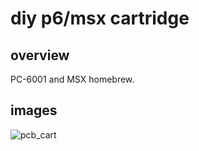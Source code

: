 # diy p6/msx cartridge

## overview

PC-6001 and MSX homebrew.

## images

![pcb_cart](https://user-images.githubusercontent.com/5597377/131228265-2837db02-c855-462e-a33b-6ee6289cb1ce.png)
